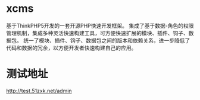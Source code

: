 # xcms
基于ThinkPHP5开发的一套开源PHP快速开发框架。
集成了基于数据-角色的权限管理机制，集成多种灵活快速构建工具，可方便快速扩展的模块、插件、钩子、数据包。
统一了模块、插件、钩子、数据包之间的版本和依赖关系，进一步降低了代码和数据的冗余，以方便开发者快速构建自己的应用。

# 测试地址
http://test.51zxk.net/admin